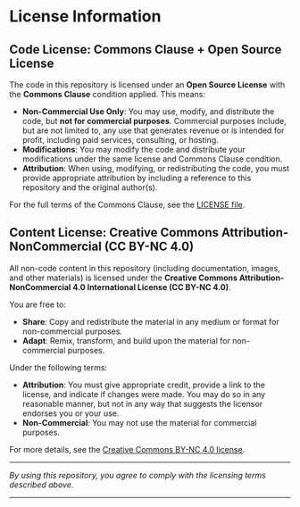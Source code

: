 # License Information

## Code License: Commons Clause + Open Source License

The code in this repository is licensed under an **Open Source License** with the **Commons Clause** condition applied. This means:

- **Non-Commercial Use Only**: You may use, modify, and distribute the code, but **not for commercial purposes**. Commercial purposes include, but are not limited to, any use that generates revenue or is intended for profit, including paid services, consulting, or hosting.
- **Modifications**: You may modify the code and distribute your modifications under the same license and Commons Clause condition.
- **Attribution**: When using, modifying, or redistributing the code, you must provide appropriate attribution by including a reference to this repository and the original author(s).

For the full terms of the Commons Clause, see the [LICENSE file](LICENSE).

## Content License: Creative Commons Attribution-NonCommercial (CC BY-NC 4.0)

All non-code content in this repository (including documentation, images, and other materials) is licensed under the **Creative Commons Attribution-NonCommercial 4.0 International License (CC BY-NC 4.0)**.

You are free to:

- **Share**: Copy and redistribute the material in any medium or format for non-commercial purposes.
- **Adapt**: Remix, transform, and build upon the material for non-commercial purposes.

Under the following terms:

- **Attribution**: You must give appropriate credit, provide a link to the license, and indicate if changes were made. You may do so in any reasonable manner, but not in any way that suggests the licensor endorses you or your use.
- **Non-Commercial**: You may not use the material for commercial purposes.

For more details, see the [Creative Commons BY-NC 4.0 license](https://creativecommons.org/licenses/by-nc/4.0/).

---

*By using this repository, you agree to comply with the licensing terms described above.*

---
